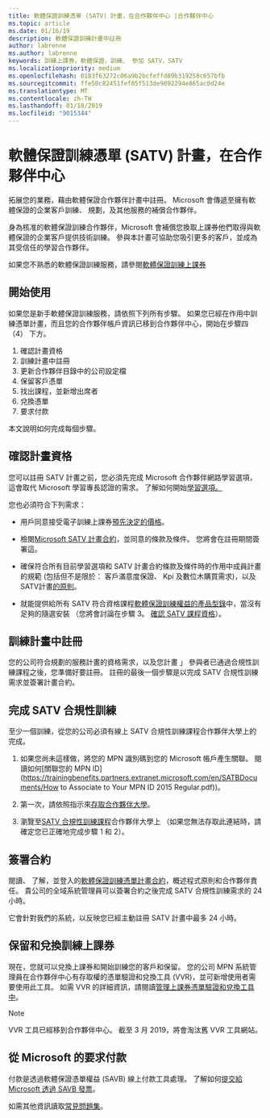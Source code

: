 ```yaml
---
title: 軟體保證訓練憑單 (SATV) 計畫，在合作夥伴中心 |合作夥伴中心
ms.topic: article
ms.date: 01/16/19
description: 軟體保證訓練計畫中註冊
author: labrenne
ms.author: labrenne
keywords: 訓練上課券，軟體保證，訓練、 參加 SATV，SATV
ms.localizationpriority: medium
ms.openlocfilehash: 0183f63272c06a9b2bcfeffd89b319258c657bfb
ms.sourcegitcommit: ffe50c82451fef05f513de9092294e865ac0d24e
ms.translationtype: MT
ms.contentlocale: zh-TW
ms.lasthandoff: 01/18/2019
ms.locfileid: "9015344"
---
```

# <a name="software-assurance-training-voucher-satv-program-in-partner-center"></a>軟體保證訓練憑單 (SATV) 計畫，在合作夥伴中心

拓展您的業務，藉由軟體保證合作夥伴計畫中註冊。 Microsoft 會傳遞至擁有軟體保證的企業客戶訓練、 規劃，及其他服務的補償合作夥伴。 

身為核准的軟體保證訓練合作夥伴，Microsoft 會補償您換取上課券他們取得與軟體保證的企業客戶提供技術訓練。 參與本計畫可協助您吸引更多的客戶，並成為其受信任的學習合作夥伴。

如果您不熟悉的軟體保證訓練服務，請參閱[軟體保證訓練上課券](https://trainingbenefits.partners.extranet.microsoft.com/en/SATV/Pages/default.aspx)

## <a name="get-started"></a>開始使用

如果您是新手軟體保證訓練服務，請依照下列所有步驟。 如果您已經在作用中訓練憑單計畫，而且您的合作夥伴帳戶資訊已移到合作夥伴中心，開始在步驟四 （4） 下方。 

1. 確認計畫資格
2. 訓練計畫中註冊
3. 更新合作夥伴目錄中的公司設定檔
4. 保留客戶憑單
5. 找出課程，並新增出席者
6. 兌換憑單
7. 要求付款

本文說明如何完成每個步驟。

## <a name="confirm-program-eligibility"></a>確認計畫資格

您可以註冊 SATV 計畫之前，您必須先完成 Microsoft 合作夥伴網路學習選項，這會取代 Microsoft 學習專長認證的需求。 了解如何開始[學習選項。](https://partner.microsoft.com/en-US/marketing/details/learning-option-enrollment#/)

您也必須符合下列需求：

- 用戶同意接受電子訓練上課券[預先決定的價格](https://partner.microsoft.com/en-US/membership/satv-voucher-pricing)。

- 檢閱[Microsoft SATV 計畫合約](https://aka.ms/satv_legal_agreement)，並同意的條款及條件。 您將會在註冊期間簽署這。 

- 確保符合所有目前學習選項和 SATV 計畫合約條款及條件時的作用中成員計畫的規範 (包括但不是限於： 客戶滿意度保證、 Kpi 及數位木購買需求)，以及 SATV計畫[的原則](https://trainingbenefits.partners.extranet.microsoft.com/en/SATV/Pages/ProgramPolicies.aspx)。

- 就能提供給所有 SATV 符合資格課程[軟體保證訓練權益的產品型錄](https://aka.ms/SATV_catalog)中，當沒有足夠的隨選安裝 （您將會討論在步驟 3。 [確認 SATV 課程資格](https://trainingbenefits.partners.extranet.microsoft.com/en/SATV/Pages/ConfirmEligibility.aspx)）。

## <a name="enroll-in-the-training-program"></a>訓練計畫中註冊

您的公司符合規劃的服務計畫的資格需求，以及您計畫 」 參與者已通過合規性訓練課程之後，您準備好要註冊。 註冊的最後一個步驟是以完成 SATV 合規性訓練需求並簽署計畫合約。  

## <a name="complete-the-satv-compliance-training"></a>完成 SATV 合規性訓練

至少一個訓練，從您的公司必須有線上 SATV 合規性訓練課程合作夥伴大學上的完成。
 
1. 如果您尚未這樣做，將您的 MPN 識別碼到您的 Microsoft 帳戶產生關聯。 閱讀如何[關聯您的 MPN ID](https://trainingbenefits.partners.extranet.microsoft.com/en/SATBDocuments/How to Associate to Your MPN ID 2015 Regular.pdf))。

2. 第一次，請依照指示來[存取合作夥伴大學](https://trainingbenefits.partners.extranet.microsoft.com/en/SATBDocuments/Partner_University_on-boarding.pdf)。

3. 瀏覽至[SATV 合規性訓練課程](https://partneruniversity.microsoft.com/?whr=uri:MicrosoftAccount&courseId=14461&scoId=dXsXmk7lB_2704778676)合作夥伴大學上 （如果您無法存取此連結時，請確定您已正確地完成步驟 1 和 2）。  

## <a name="sign-the-agreement"></a>簽署合約

閱讀、 了解，並登入的[軟體保證訓練憑單計畫合約](https://partners.microsoft.com/partnerprogram/Satv.aspx)，概述程式原則和合作夥伴責任。 貴公司的全域系統管理員可以簽署合約之後完成 SATV 合規性訓練需求的 24 小時。

它會針對我們的系統，以反映您已經主動註冊 SATV 計畫中最多 24 小時。 

## <a name="reserve-and-redeem-training-vouchers"></a>保留和兌換訓練上課券

現在，您就可以兌換上課券和開始訓練您的客戶和保留。 您的公司 MPN 系統管理員在合作夥伴中心有存取權的憑單驗證和兌換工具 (VVR)，並可新增使用者需要使用此工具。 如需 VVR 的詳細資訊，請閱讀[管理上課券憑單驗證和兌換工具中](voucher-validation-tool)。

>[!Note]
>VVR 工具已經移到合作夥伴中心。 截至 3 月 2019，將會淘汰舊 VVR 工具網站。

## <a name="request-payment-from-microsoft"></a>從 Microsoft 的要求付款

付款是透過軟體保證憑單權益 (SAVB) 線上付款工具處理。  了解如何[提交給 Microsoft 透過 SAVB 發票](https://trainingbenefits.partners.extranet.microsoft.com/en/SATV/Pages/GetPaid.aspx)。

如需其他資訊讀取[常見問題集](vvr-faq.md)。